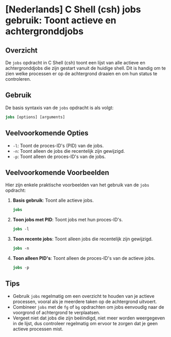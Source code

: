 # [Nederlands] C Shell (csh) jobs gebruik: Toont actieve en achtergronddjobs

## Overzicht
De `jobs` opdracht in C Shell (csh) toont een lijst van alle actieve en achtergronddjobs die zijn gestart vanuit de huidige shell. Dit is handig om te zien welke processen er op de achtergrond draaien en om hun status te controleren.

## Gebruik
De basis syntaxis van de `jobs` opdracht is als volgt:

```csh
jobs [options] [arguments]
```

## Veelvoorkomende Opties
- `-l`: Toont de proces-ID's (PID) van de jobs.
- `-n`: Toont alleen de jobs die recentelijk zijn gewijzigd.
- `-p`: Toont alleen de proces-ID's van de jobs.

## Veelvoorkomende Voorbeelden
Hier zijn enkele praktische voorbeelden van het gebruik van de `jobs` opdracht:

1. **Basis gebruik**: Toont alle actieve jobs.
   ```csh
   jobs
   ```

2. **Toon jobs met PID**: Toont jobs met hun proces-ID's.
   ```csh
   jobs -l
   ```

3. **Toon recente jobs**: Toont alleen jobs die recentelijk zijn gewijzigd.
   ```csh
   jobs -n
   ```

4. **Toon alleen PID's**: Toont alleen de proces-ID's van de actieve jobs.
   ```csh
   jobs -p
   ```

## Tips
- Gebruik `jobs` regelmatig om een overzicht te houden van je actieve processen, vooral als je meerdere taken op de achtergrond uitvoert.
- Combineer `jobs` met de `fg` of `bg` opdrachten om jobs eenvoudig naar de voorgrond of achtergrond te verplaatsen.
- Vergeet niet dat jobs die zijn beëindigd, niet meer worden weergegeven in de lijst, dus controleer regelmatig om ervoor te zorgen dat je geen actieve processen mist.